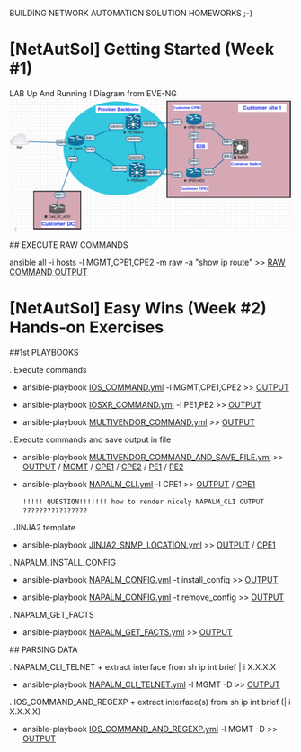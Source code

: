 BUILDING NETWORK AUTOMATION SOLUTION HOMEWORKS ;-)

# [NetAutSol] Getting Started (Week #1)

LAB Up And Running !
Diagram from EVE-NG
![Diagram](MyLAB2.png)


## EXECUTE RAW COMMANDS

ansible all -i hosts -l MGMT,CPE1,CPE2 -m raw -a "show ip route" >> [RAW COMMAND OUTPUT](./LOGS/RAW_COMMAND.log)

# [NetAutSol] Easy Wins (Week #2) Hands-on Exercises

##1st PLAYBOOKS

  . Execute commands
  * ansible-playbook [IOS_COMMAND.yml](IOS_COMMAND.yml) -l MGMT,CPE1,CPE2       >> [OUTPUT](./LOGS/IOS_COMMAND.log)

  * ansible-playbook [IOSXR_COMMAND.yml](IOSXR_COMMAND.yml) -l PE1,PE2       >> [OUTPUT](./LOGS/IOSXR_COMMAND.log)

  * ansible-playbook [MULTIVENDOR_COMMAND.yml](MULTIVENDOR_COMMAND.yml)    >> [OUTPUT](./LOGS/MULTIVENDOR_COMMAND.log)

  . Execute commands and save output in file
  * ansible-playbook [MULTIVENDOR_COMMAND_AND_SAVE_FILE.yml](MULTIVENDOR_COMMAND_AND_SAVE_FILE.yml)    >> [OUTPUT](./LOGS/MULTIVENDOR_COMMAND_AND_SAVE_FILE.log) / [MGMT](./configs/MGMT/MGMT_shrun.txt) / [CPE1](./configs/CPE1/CPE1_shrun.txt) / [CPE2](./configs/CPE2/CPE2_shrun.txt) / [PE1](./configs/PE1/PE1_shrun.txt) / [PE2](./configs/PE2/PE2_shrun.txt)

  * ansible-playbook [NAPALM_CLI.yml](NAPALM_CLI.yml) -l CPE1  >> [OUTPUT](./LOGS/NAPALM_CLI.log) / [CPE1](./configs/CPE1/CPE1_napalmcli.txt)

        !!!!! QUESTION!!!!!!! how to render nicely NAPALM_CLI OUTPUT ????????????????

   . JINJA2 template
  * ansible-playbook [JINJA2_SNMP_LOCATION.yml](JINJA2_SNMP_LOCATION.yml)    >> [OUTPUT](./LOGS/JINJA2_SNMP_LOCATION.log) / [CPE1](./configs/CPE1/SNMP_LOCATION.conf)

  . NAPALM_INSTALL_CONFIG
  * ansible-playbook [NAPALM_CONFIG.yml](NAPALM_CONFIG.yml) -t install_config   >> [OUTPUT](./LOGS/NAPALM_INSTALL_CONFIG.log)

  * ansible-playbook [NAPALM_CONFIG.yml](NAPALM_CONFIG.yml) -t remove_config   >> [OUTPUT](./LOGS/NAPALM_REMOVE_CONFIG.log)

  . NAPALM_GET_FACTS
  * ansible-playbook [NAPALM_GET_FACTS.yml](NAPALM_GET_FACTS.yml) >> [OUTPUT](./LOGS/NAPALM_GET_FACTS.log)


## PARSING DATA

  . NAPALM_CLI_TELNET + extract interface from sh ip int brief | i X.X.X.X
  * ansible-playbook [NAPALM_CLI_TELNET.yml](NAPALM_CLI_TELNET.yml) -l MGMT -D >> [OUTPUT](./LOGS/NAPALM_CLI_TELNET.log)

  . IOS_COMMAND_AND_REGEXP + extract interface(s) from sh ip int brief (| i X.X.X.X)
  * ansible-playbook [IOS_COMMAND_AND_REGEXP.yml](IOS_COMMAND_AND_REGEXP.yml) -l MGMT -D >> [OUTPUT](./LOGS/IOS_COMMAND_AND_REGEXP.log)
